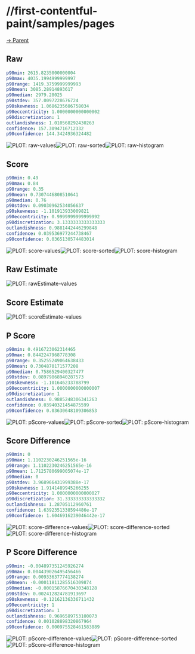 
# //first-contentful-paint/samples/pages

[→ Parent](../..)


## Raw


```yaml
p90min: 2615.8235000000004
p90max: 4035.1994999999997
p90range: 1419.3759999999993
p90mean: 3085.28914893617
p90median: 2979.28025
p90stdev: 357.0097228676724
p90skewness: 1.0686235606758034
p90eccentricity: 1.0000000000000002
p90discretization: 1
outlandishness: 1.010568292430263
confidence: 157.3094716712332
p90confidence: 144.3424936324482

```

![PLOT: raw-values](./raw/values.svg)![PLOT: raw-sorted](./raw/sorted.svg)![PLOT: raw-histogram](./raw/histogram.svg)
## Score


```yaml
p90min: 0.49
p90max: 0.84
p90range: 0.35
p90mean: 0.7307446808510641
p90median: 0.76
p90stdev: 0.09030962534056637
p90skewness: -1.101913933009821
p90eccentricity: 0.9999999999999992
p90discretization: 3.1333333333333333
outlandishness: 0.9881442446299848
confidence: 0.039536977244738467
p90confidence: 0.0365130574483014

```

![PLOT: score-values](./score/values.svg)![PLOT: score-sorted](./score/sorted.svg)![PLOT: score-histogram](./score/histogram.svg)
## Raw Estimate

![PLOT: rawEstimate-values](./rawEstimate/values.svg)
## Score Estimate

![PLOT: scoreEstimate-values](./scoreEstimate/values.svg)
## P Score


```yaml
p90min: 0.4916723062314465
p90max: 0.8442247968778308
p90range: 0.35255249064638433
p90mean: 0.7304870171577208
p90median: 0.7586529400327477
p90stdev: 0.08979868940287573
p90skewness: -1.101646233788799
p90eccentricity: 1.0000000000000007
p90discretization: 1
outlandishness: 0.9885248306341263
confidence: 0.03940321454875599
p90confidence: 0.03630648109306853

```

![PLOT: pScore-values](./pScore/values.svg)![PLOT: pScore-sorted](./pScore/sorted.svg)![PLOT: pScore-histogram](./pScore/histogram.svg)
## Score Difference


```yaml
p90min: 0
p90max: 1.1102230246251565e-16
p90range: 1.1102230246251565e-16
p90mean: 1.7125780699005074e-17
p90median: 0
p90stdev: 3.968966431999388e-17
p90skewness: 1.9141489945266255
p90eccentricity: 1.0000000000000027
p90discretization: 31.333333333333332
outlandishness: 1.28705112960761
confidence: 1.6392351338594486e-17
p90confidence: 1.6046916239046442e-17

```

![PLOT: score-difference-values](./score-difference/values.svg)![PLOT: score-difference-sorted](./score-difference/sorted.svg)![PLOT: score-difference-histogram](./score-difference/histogram.svg)
## P Score Difference


```yaml
p90min: -0.004897351245926274
p90max: 0.004439026495456466
p90range: 0.00933637774138274
p90mean: -0.00011811285516309874
p90median: -0.00015876670430348128
p90stdev: 0.002412824781913697
p90skewness: -0.12162136336711432
p90eccentricity: 1
p90discretization: 1
outlandishness: 0.9696589753100073
confidence: 0.001028898320867964
p90confidence: 0.000975528461583889

```

![PLOT: pScore-difference-values](./pScore-difference/values.svg)![PLOT: pScore-difference-sorted](./pScore-difference/sorted.svg)![PLOT: pScore-difference-histogram](./pScore-difference/histogram.svg)